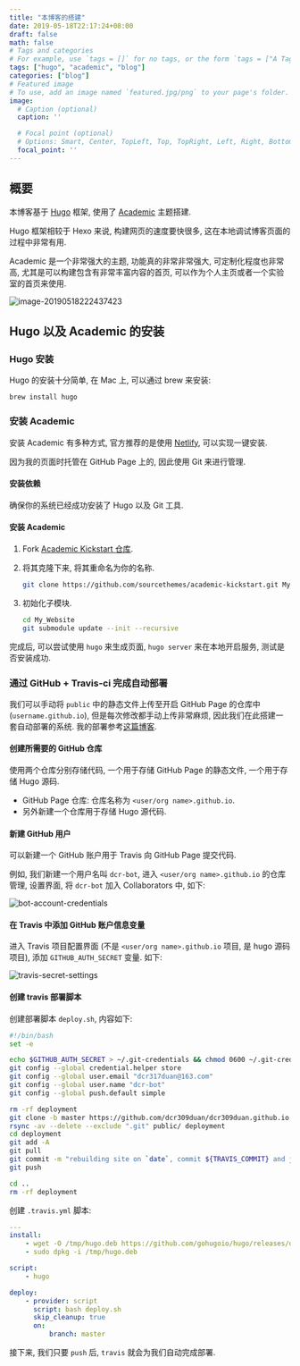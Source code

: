 ```yaml
---
title: "本博客的搭建"
date: 2019-05-18T22:17:24+08:00
draft: false
math: false
# Tags and categories
# For example, use `tags = []` for no tags, or the form `tags = ["A Tag", "Another Tag"]` for one or more tags.
tags: ["hugo", "academic", "blog"]
categories: ["blog"]
# Featured image
# To use, add an image named `featured.jpg/png` to your page's folder. 
image:
  # Caption (optional)
  caption: ''

  # Focal point (optional)
  # Options: Smart, Center, TopLeft, Top, TopRight, Left, Right, BottomLeft, Bottom, BottomRight
  focal_point: ''
---
```


## 概要

本博客基于 [Hugo](https://gohugo.io/) 框架, 使用了 [Academic](https://sourcethemes.com/academic/#hero) 主题搭建.

Hugo 框架相较于 Hexo 来说, 构建网页的速度要快很多, 这在本地调试博客页面的过程中非常有用.

Academic 是一个非常强大的主题, 功能真的非常非常强大, 可定制化程度也非常高, 尤其是可以构建包含有非常丰富内容的首页, 可以作为个人主页或者一个实验室的首页来使用.

![image-20190518222437423](https://markdown-1252040768.cos.ap-beijing.myqcloud.com/2019-05-18-142437.png)

## Hugo 以及 Academic 的安装

### Hugo 安装

Hugo 的安装十分简单, 在 Mac 上, 可以通过 brew 来安装:

```
brew install hugo
```

### 安装 Academic

安装 Academic 有多种方式, 官方推荐的是使用 [Netlify](https://app.netlify.com/start/deploy?repository=https://github.com/sourcethemes/academic-kickstart), 可以实现一键安装.

因为我的页面时托管在 GitHub Page 上的, 因此使用 Git 来进行管理.

#### 安装依赖

确保你的系统已经成功安装了 Hugo 以及 Git 工具.

#### 安装 Academic

1. Fork [Academic Kickstart 仓库](https://github.com/sourcethemes/academic-kickstart#fork-destination-box).

2. 将其克隆下来, 将其重命名为你的名称.
   ```bash
   git clone https://github.com/sourcethemes/academic-kickstart.git My_Website
   ```

3. 初始化子模块.
   ```bash
   cd My_Website
   git submodule update --init --recursive
   ```

完成后, 可以尝试使用 `hugo` 来生成页面, `hugo server` 来在本地开启服务, 测试是否安装成功.

### 通过 GitHub + Travis-ci 完成自动部署

我们可以手动将 `public` 中的静态文件上传至开启 GitHub Page 的仓库中 (`username.github.io`), 但是每次修改都手动上传非常麻烦, 因此我们在此搭建一套自动部署的系统. 我的部署参考[这篇博客](https://www.sidorenko.io/post/2018/12/hugo-on-github-pages-with-travis-ci/).

#### 创建所需要的 GitHub 仓库

使用两个仓库分别存储代码, 一个用于存储 GitHub Page 的静态文件, 一个用于存储 Hugo 源码.

* GitHub Page 仓库: 仓库名称为 `<user/org name>.github.io`.
* 另外新建一个仓库用于存储 Hugo 源代码.

#### 新建 GitHub 用户

可以新建一个 GitHub 账户用于 Travis 向 GitHub Page 提交代码.

例如, 我们新建一个用户名叫 `dcr-bot`, 进入 `<user/org name>.github.io` 的仓库管理, 设置界面, 将 `dcr-bot` 加入 Collaborators 中, 如下:

![bot-account-credentials](https://markdown-1252040768.cos.ap-beijing.myqcloud.com/2019-05-18-154421.png)

#### 在 Travis 中添加 GitHub 账户信息变量

进入 Travis 项目配置界面 (不是 `<user/org name>.github.io` 项目, 是 hugo 源码项目), 添加 `GITHUB_AUTH_SECRET` 变量. 如下:

![travis-secret-settings](https://markdown-1252040768.cos.ap-beijing.myqcloud.com/2019-05-18-154832.png)

#### 创建 travis 部署脚本

创建部署脚本 `deploy.sh`, 内容如下:

```bash
#!/bin/bash
set -e

echo $GITHUB_AUTH_SECRET > ~/.git-credentials && chmod 0600 ~/.git-credentials
git config --global credential.helper store
git config --global user.email "dcr317duan@163.com"
git config --global user.name "dcr-bot"
git config --global push.default simple

rm -rf deployment
git clone -b master https://github.com/dcr309duan/dcr309duan.github.io.git deployment
rsync -av --delete --exclude ".git" public/ deployment
cd deployment
git add -A
git pull
git commit -m "rebuilding site on `date`, commit ${TRAVIS_COMMIT} and job ${TRAVIS_JOB_NUMBER}" || true
git push

cd ..
rm -rf deployment
```

创建 `.travis.yml` 脚本:

```yml
---
install:
    - wget -O /tmp/hugo.deb https://github.com/gohugoio/hugo/releases/download/v0.55.5/hugo_0.55.5_Linux-64bit.deb
    - sudo dpkg -i /tmp/hugo.deb

script:
    - hugo

deploy:
    - provider: script
      script: bash deploy.sh
      skip_cleanup: true
      on:
          branch: master
```

接下来, 我们只要 `push` 后, `travis` 就会为我们自动完成部署.